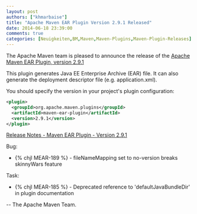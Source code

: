 ```yaml
---
layout: post
authors: ["khmarbaise"]
title: "Apache Maven EAR Plugin Version 2.9.1 Released"
date: 2014-06-18 23:39:00
comments: true
categories: [Neuigkeiten,BM,Maven,Maven-Plugins,Maven-Plugin-Releases]
---
```

The Apache Maven team is pleased to announce the release of the 
[Apache Maven EAR Plugin, version 2.9.1](https://maven.apache.org/plugins/maven-ear-plugin/)

This plugin generates Java EE Enterprise Archive (EAR) file. It can also
generate the deployment descriptor file (e.g. application.xml).

You should specify the version in your project's plugin configuration:

``` xml
<plugin>
  <groupId>org.apache.maven.plugins</groupId>
  <artifactId>maven-ear-plugin</artifactId>
  <version>2.9.1</version>
</plugin>
```
<!-- more -->

[Release Notes - Maven EAR Plugin - Version 2.9.1](http://jira.codehaus.org/secure/ReleaseNote.jspa?projectId=11132&version=18776)

Bug:

 * {% chjl MEAR-189 %} - fileNameMapping set to no-version breaks skinnyWars feature

Task:

 * {% chjl MEAR-185 %} - Deprecated reference to 'defaultJavaBundleDir' in plugin documentation

-- The Apache Maven Team.

